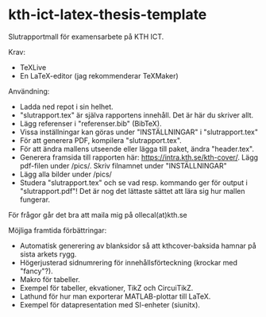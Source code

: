 # kth-ict-latex-thesis-template

Slutrapportmall för examensarbete på KTH ICT.

Krav:
- TeXLive
- En LaTeX-editor (jag rekommenderar TeXMaker)

Användning:
- Ladda ned repot i sin helhet.
- "slutrapport.tex" är själva rapportens innehåll. Det är här du skriver allt.
- Lägg referenser i "referenser.bib" (BibTeX).
- Vissa inställningar kan göras under "INSTÄLLNINGAR" i "slutrapport.tex"
- För att generera PDF, kompilera "slutrapport.tex".
- För att ändra mallens utseende eller lägga till paket, ändra "header.tex".
- Generera framsida till rapporten här: https://intra.kth.se/kth-cover/. Lägg pdf-filen under /pics/. Skriv filnamnet under "INSTÄLLNINGAR"
- Lägg alla bilder under /pics/
- Studera "slutrapport.tex" och se vad resp. kommando ger för output i "slutrapport.pdf"! Det är nog det lättaste sättet att lära sig hur mallen fungerar.

För frågor går det bra att maila mig på ollecal(at)kth.se

Möjliga framtida förbättringar:
- Automatisk generering av blanksidor så att kthcover-baksida hamnar på sista arkets rygg.
- Högerjusterad sidnumrering för innehållsförteckning (krockar med "fancy"?).
- Makro för tabeller.
- Exempel för tabeller, ekvationer, TikZ och CircuiTikZ.
- Lathund för hur man exporterar MATLAB-plottar till LaTeX.
- Exempel för datapresentation med SI-enheter (siunitx).
